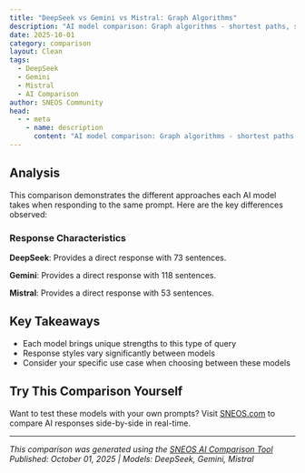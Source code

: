 ```yaml
---
title: "DeepSeek vs Gemini vs Mistral: Graph Algorithms"
description: "AI model comparison: Graph algorithms - shortest paths, spanning trees, network flows..."
date: 2025-10-01
category: comparison
layout: Clean
tags:
  - DeepSeek
  - Gemini
  - Mistral
  - AI Comparison
author: SNEOS Community
head:
  - - meta
    - name: description
      content: "AI model comparison: Graph algorithms - shortest paths, spanning trees, network flows..."
---
```


<ChatComparison
  title="DeepSeek vs Gemini vs Mistral: Graph Algorithms"
  prompt="Graph algorithms - shortest paths, spanning trees, network flows"
  :responses='{
    "DeepSeek": "Of course. This is a fantastic and fundamental area of computer science. Let\u0027s break down these core graph algorithm categories: Shortest Paths, Spanning Trees, and Network Flows.\n\nI\u0027ll explain the key problems, the most important algorithms, their intuition, and their common applications.\n\n---\n\n### 1. Shortest Paths\n\nThe problem is simple: find the shortest path from a starting node to a target node (or to all other nodes). \u0022Shortest\u0022 can mean minimum number of edges, minimum distance, minimum time, or minimum cost.\n\n#### Key Algorithms:\n\n**a) Dijkstra\u0027s Algorithm**\n*   **Use Case:** Finds shortest paths from a single source node to *all other nodes* in a graph with **non-negative** edge weights.\n*   **Intuition:** A greedy algorithm. It maintains a set of nodes whose shortest distance is known. It repeatedly picks the unvisited node with the smallest known distance, updates the distances of its neighbors, and marks it as visited.\n*   **Complexity:** O((V \u002B E) log V) with a priority queue (where V is vertices, E is edges).\n*   **Analogy:** It\u0027s like a \u0022controlled wavefront\u0022 expanding from the source, always extending the shortest known path first.\n*   **Applications:**\n    *   GPS navigation (finding the fastest route).\n    *   Network routing protocols (e.g., OSPF).\n    *   Social networks (finding the degree of separation).\n\n**b) Bellman-Ford Algorithm**\n*   **Use Case:** Finds shortest paths from a single source in graphs that **can have negative edge weights**. It can also **detect negative weight cycles**.\n*   **Intuition:** Relax all edges repeatedly. It does this |V| - 1 times. If a shorter path can still be found on the |V|-th iteration, a negative cycle exists.\n*   **Complexity:** O(V * E), which is slower than Dijkstra.\n*   **Applications:**\n    *   Routing in networks where costs can be negative.\n    *   Arbitrage detection in currency exchange markets (by transforming the problem and looking for negative cycles).\n\n**c) Floyd-Warshall Algorithm**\n*   **Use Case:** Finds the shortest paths **between every pair of nodes**.\n*   **Intuition:** A dynamic programming algorithm. It considers each node as a potential intermediate point in the shortest path between two other nodes.\n*   **Complexity:** O(V\u00B3), so it\u0027s only practical for graphs that aren\u0027t too large.\n*   **Applications:**\n    *   Precomputing all-pairs shortest paths for fast query response (e.g., \u0022is there a connection between any two users?\u0022).\n    *   Computing the transitive closure of a graph.\n\n---\n\n### 2. Spanning Trees\n\nA spanning tree of a connected, undirected graph is a subgraph that is a tree and includes all the vertices. A **Minimum Spanning Tree (MST)** is a spanning tree with the minimum possible total edge weight.\n\n#### Key Algorithms:\n\n**a) Kruskal\u0027s Algorithm**\n*   **Intuition:** A greedy algorithm. It starts with all vertices and no edges. It then sorts all edges by weight and adds them one by one to the growing forest, **but only if adding the edge does not form a cycle**. Union-Find (Disjoint Set) data structure is used for efficient cycle detection.\n*   **Complexity:** O(E log V) due to sorting.\n*   **Analogy:** Building a network by always choosing the cheapest possible connection that links two previously unconnected components.\n\n**b) Prim\u0027s Algorithm**\n*   **Intuition:** Also a greedy algorithm. It starts from an arbitrary vertex and grows the MST one vertex at a time. At each step, it adds the cheapest edge that connects a vertex in the MST to a vertex outside the MST.\n*   **Complexity:** O(E log V) with a priority queue.\n*   **Analogy:** Growing a \u0022crystal\u0022 from a seed. You always add the cheapest piece attached to the existing crystal.\n\n**Applications of MST:**\n*   Designing network infrastructure (least-cost fiber optic cable layout connecting all cities).\n*   Circuit design (minimizing wire length).\n*   Cluster analysis in machine learning.\n\n---\n\n### 3. Network Flows\n\nThe problem is modeled as a **flow network**: a directed graph where each edge has a **capacity**. There is a **source** node (S) that produces flow and a **sink** node (T) that consumes it. The goal is to find the **maximum flow** from S to T that does not exceed any edge capacity.\n\n#### Key Algorithm:\n\n**Ford-Fulkerson Method (with Edmonds-Karp implementation)**\n*   **Intuition:** The core idea is to **start with a flow of zero and repeatedly find an \u0022augmenting path\u0022** from the source to the sink in the **residual graph** and push as much flow as possible along it. The residual graph is a key concept\u2014it shows the remaining capacity on edges and allows for \u0022undoing\u0022 flow.\n*   **Residual Graph:** For an edge with capacity \u0060c\u0060 and flow \u0060f\u0060, you create:\n    *   A **forward edge** with remaining capacity \u0060c - f\u0060.\n    *   A **backward edge** with capacity \u0060f\u0060 (representing the ability to reduce flow).\n*   **Edmonds-Karp:** An implementation of Ford-Fulkerson that uses BFS to find the augmenting path. This guarantees a polynomial time complexity.\n*   **Complexity:** O(V * E\u00B2) for Edmonds-Karp.\n*   **Max-Flow Min-Cut Theorem:** The value of the maximum flow is equal to the capacity of the minimum cut (a partition of nodes separating S and T with the smallest total capacity). This is a fundamental duality theorem.\n\n**Applications of Max Flow:**\n*   **Bipartite Matching:** Finding the maximum matching in a bipartite graph (e.g., assigning jobs to applicants).\n*   **Airline Scheduling:** Maximizing the utilization of airplanes and crews.\n*   **Image Segmentation:** Separating an image into foreground and background.\n*   **Baseball Elimination:** Determining if a team is mathematically eliminated from winning their division.\n\n---\n\n### Summary Table\n\n| Category | Problem | Key Algorithms | Key Idea | Best For |\n| :--- | :--- | :--- | :--- | :--- |\n| **Shortest Path** | Single-Source | **Dijkstra\u0027s** | Greedy expansion from closest node | Non-negative weights |\n| | Single-Source | **Bellman-Ford** | Relax all edges repeatedly | Graphs with negative weights |\n| | All-Pairs | **Floyd-Warshall** | Dynamic Programming with intermediates | Dense graphs, small V |\n| **Spanning Tree** | Minimum Spanning Tree | **Kruskal\u0027s** | Add cheapest edges, avoid cycles | Sparse graphs |\n| | Minimum Spanning Tree | **Prim\u0027s** | Grow a tree from a single node | Dense graphs |\n| **Network Flow** | Maximum Flow | **Ford-Fulkerson/Edmonds-Karp** | Find augmenting paths in residual graph | Modeling flow/capacity systems |\n\nThese algorithms form the backbone of graph theory applications and are essential knowledge for fields like computer networking, operations research, logistics, and social network analysis.",
    "Gemini": "Okay, let\u0027s break down the core concepts and applications of graph algorithms related to shortest paths, spanning trees, and network flows.  These are fundamental and widely used in computer science and various fields.\n\n**1. Shortest Paths**\n\n*   **Goal:** Find the path between two vertices in a graph such that the sum of the weights of its constituent edges is minimized.\n\n*   **Types of Shortest Path Problems:**\n\n    *   **Single-Source Shortest Path (SSSP):**  Find the shortest path from a designated *source* vertex to all other vertices in the graph.  This is the most common variant.\n    *   **Single-Destination Shortest Path:**  Find the shortest path from all vertices in the graph to a designated *destination* vertex.  This is equivalent to the SSSP problem on the graph with the direction of every edge reversed.\n    *   **All-Pairs Shortest Path (APSP):**  Find the shortest path between every pair of vertices in the graph.\n\n*   **Algorithms:**\n\n    *   **Dijkstra\u0027s Algorithm:**\n\n        *   **Purpose:**  Finds the SSSP in a weighted graph with *non-negative* edge weights.\n        *   **Mechanism:**  Uses a greedy approach.  It maintains a set of visited vertices and a priority queue (usually a min-heap) of unvisited vertices, prioritized by their current shortest distance estimate from the source.  It iteratively selects the vertex with the smallest distance estimate, marks it as visited, and updates the distance estimates of its neighbors.\n        *   **Complexity:** O(V\u003Csup\u003E2\u003C/sup\u003E) with an adjacency matrix, or O((V \u002B E)log V) with an adjacency list and a binary heap, or O(E \u002B V log V) with a Fibonacci heap (though Fibonacci heaps are often impractical due to constant factor overhead). \u0060V\u0060 is the number of vertices and \u0060E\u0060 is the number of edges.\n        *   **Limitations:**  Doesn\u0027t work with negative edge weights.  If negative cycles are present, it can lead to incorrect results (infinite loops).\n\n    *   **Bellman-Ford Algorithm:**\n\n        *   **Purpose:**  Finds the SSSP in a weighted graph, *including* graphs with negative edge weights.  It can also detect the presence of negative cycles.\n        *   **Mechanism:**  Works by iteratively relaxing edges.  It repeatedly goes through all edges in the graph and updates the distance estimates of vertices. After V-1 iterations, if any edge can still be relaxed, it means a negative cycle exists.\n        *   **Complexity:** O(V * E)\n        *   **Advantages:** Handles negative edge weights and detects negative cycles.\n        *   **Disadvantages:** Slower than Dijkstra\u0027s for graphs with only non-negative edge weights.\n\n    *   **Floyd-Warshall Algorithm:**\n\n        *   **Purpose:**  Finds the APSP in a weighted graph.  It can handle negative edge weights and detect negative cycles.\n        *   **Mechanism:**  Uses dynamic programming.  It iteratively considers each vertex as an intermediate vertex in the shortest path between all pairs of vertices.\n        *   **Complexity:** O(V\u003Csup\u003E3\u003C/sup\u003E)\n        *   **Advantages:** Simple to implement.  Good for dense graphs where the number of edges is close to V\u003Csup\u003E2\u003C/sup\u003E.\n        *   **Disadvantages:** Less efficient than using Dijkstra\u0027s algorithm V times for sparse graphs.\n\n    *   **A* Search (A-Star):**\n\n        *   **Purpose:** Find the shortest path from a starting node to a goal node. It\u0027s particularly useful when you know (or can estimate) the \u0022distance\u0022 to the goal.\n        *   **Mechanism:** An informed search algorithm that uses a heuristic function, \u0060h(n)\u0060, to estimate the cost of the cheapest path from node \u0060n\u0060 to the goal. It combines this with the actual cost from the start node to node \u0060n\u0060, denoted by \u0060g(n)\u0060. The algorithm evaluates nodes by combining \u0060g(n)\u0060 and \u0060h(n)\u0060, i.e. f(n) = g(n) \u002B h(n).\n        *   **Heuristic Function:** The choice of the heuristic function affects the algorithm\u0027s performance. If \u0060h(n)\u0060 is admissible (never overestimates the actual cost to reach the goal), A* is guaranteed to find the optimal solution.\n        *   **Complexity:**  Depends on the heuristic function. In the worst case, it can be exponential.  With a good heuristic, it can be significantly faster than Dijkstra\u0027s.\n        *   **Applications:** Pathfinding in games, robotics, and route planning.\n\n*   **Applications of Shortest Path Algorithms:**\n\n    *   **Navigation:** Finding the shortest route between two locations (GPS, mapping applications).\n    *   **Network Routing:** Determining the optimal path for data packets to travel across a network.\n    *   **Transportation Planning:**  Optimizing delivery routes and transportation schedules.\n    *   **Resource Allocation:**  Finding the most efficient way to allocate resources in a network.\n    *   **Social Network Analysis:** Determining the \u0022shortest\u0022 social connection between two people.\n    *   **Compiler Optimization:** Instruction scheduling.\n\n**2. Spanning Trees**\n\n*   **Goal:**  Find a subset of the edges of a connected, undirected graph that forms a tree that connects all the vertices.\n\n*   **Minimum Spanning Tree (MST):** A spanning tree where the sum of the weights of the edges is minimized.\n\n*   **Algorithms:**\n\n    *   **Kruskal\u0027s Algorithm:**\n\n        *   **Purpose:**  Finds the MST of a weighted, undirected graph.\n        *   **Mechanism:**  A greedy algorithm.  It sorts the edges of the graph in ascending order of weight.  Then, it iteratively adds edges to the MST, as long as adding the edge does not create a cycle.  A disjoint-set data structure (Union-Find) is typically used to efficiently detect cycles.\n        *   **Complexity:** O(E log E) or O(E log V) (since E can be at most V\u003Csup\u003E2\u003C/sup\u003E, log E is O(log V))\n        *   **Advantages:** Simple to implement.  Often efficient for sparse graphs.\n\n    *   **Prim\u0027s Algorithm:**\n\n        *   **Purpose:**  Finds the MST of a weighted, undirected graph.\n        *   **Mechanism:**  A greedy algorithm.  It starts with an arbitrary vertex and iteratively adds the minimum-weight edge that connects a vertex in the MST to a vertex not yet in the MST.  A priority queue (min-heap) is typically used to efficiently find the minimum-weight edge.\n        *   **Complexity:** O(V\u003Csup\u003E2\u003C/sup\u003E) with an adjacency matrix, or O(E log V) with an adjacency list and a binary heap, or O(E \u002B V log V) with a Fibonacci heap.\n        *   **Advantages:**  Can be more efficient than Kruskal\u0027s for dense graphs.\n\n*   **Applications of Spanning Trees:**\n\n    *   **Network Design:**  Connecting all nodes in a network with the minimum possible cost.\n    *   **Clustering:**  Grouping similar data points together.\n    *   **Image Segmentation:**  Dividing an image into different regions.\n    *   **Computer Vision:** Feature extraction.\n    *   **Bioinformatics:** Phylogenetic tree construction.\n    *   **Infrastructure Planning:**  Designing efficient road networks, power grids, or communication networks.\n\n**3. Network Flows**\n\n*   **Goal:**  Determine the maximum amount of \u0022flow\u0022 that can be sent from a source vertex to a sink vertex in a directed graph, subject to capacity constraints on the edges.\n\n*   **Key Concepts:**\n\n    *   **Network:** A directed graph where each edge has a capacity (a non-negative integer or real number) representing the maximum amount of flow that can pass through that edge.\n    *   **Source (s):** The vertex where the flow originates.\n    *   **Sink (t):** The vertex where the flow terminates.\n    *   **Flow:**  An assignment of a flow value to each edge, subject to the following constraints:\n        *   The flow on an edge cannot exceed its capacity.\n        *   For every vertex (except the source and sink), the total flow entering the vertex must equal the total flow leaving the vertex (flow conservation).\n    *   **Residual Graph:** A graph that represents the remaining capacity on each edge after a certain amount of flow has been assigned.  It contains both forward edges (with remaining capacity) and backward edges (with the amount of flow currently on the original edge).\n    *   **Augmenting Path:** A path from the source to the sink in the residual graph.  Sending flow along an augmenting path increases the overall flow in the network.\n\n*   **Algorithms:**\n\n    *   **Ford-Fulkerson Algorithm:**\n\n        *   **Purpose:**  Finds the maximum flow in a network.\n        *   **Mechanism:**  Repeatedly finds augmenting paths in the residual graph and increases the flow along those paths until no more augmenting paths can be found.\n        *   **Complexity:** O(E * f), where \u0060f\u0060 is the maximum flow value.  This is pseudo-polynomial time.  The algorithm can be inefficient if the capacities are large integers.\n        *   **Issues:**  Can be very slow with poorly chosen augmenting paths or irrational capacities.\n\n    *   **Edmonds-Karp Algorithm:**\n\n        *   **Purpose:**  Finds the maximum flow in a network.  It\u0027s a specialization of Ford-Fulkerson.\n        *   **Mechanism:**  Uses a Breadth-First Search (BFS) to find the shortest augmenting path in the residual graph.\n        *   **Complexity:** O(V * E\u003Csup\u003E2\u003C/sup\u003E).\n        *   **Advantages:**  Guaranteed polynomial time complexity, regardless of the capacities.\n\n    *   **Dinic\u0027s Algorithm:**\n\n        *   **Purpose:** Finds the maximum flow in a network.\n        *   **Mechanism:** A more efficient implementation of the augmenting path method.  It uses a layered network (constructed with BFS) to find blocking flows (flows that saturate at least one edge on every path).\n        *   **Complexity:** O(V\u003Csup\u003E2\u003C/sup\u003EE)\n\n*   **Applications of Network Flows:**\n\n    *   **Transportation Planning:**  Optimizing the flow of goods through a transportation network.\n    *   **Network Routing:**  Determining the maximum data throughput in a communication network.\n    *   **Matching Problems:**  Finding the maximum matching in a bipartite graph (e.g., matching students to internships).\n    *   **Image Segmentation:**  Dividing an image into foreground and background regions.\n    *   **Data Mining:**  Finding patterns in data.\n    *   **Project Scheduling:**  Determining the minimum time required to complete a project.\n\n**Important Considerations:**\n\n*   **Negative Edge Weights:** Be mindful of negative edge weights, as they can cause issues with Dijkstra\u0027s algorithm. Bellman-Ford or Floyd-Warshall are required for shortest path problems involving negative edges.\n*   **Graph Representation:** The choice of graph representation (adjacency matrix vs. adjacency list) can significantly affect the performance of graph algorithms. Adjacency lists are generally preferred for sparse graphs, while adjacency matrices are better for dense graphs.\n*   **Data Structures:**  Priority queues (heaps) are commonly used in Dijkstra\u0027s and Prim\u0027s algorithms for efficient selection of vertices or edges.  Disjoint-set data structures are crucial for Kruskal\u0027s algorithm.\n*   **Algorithm Selection:**  The best algorithm for a particular problem depends on the specific characteristics of the graph (e.g., density, edge weights, presence of negative cycles).\n\nThis overview should give you a good foundation in shortest paths, spanning trees, and network flows.  Remember to study implementations and work through practice problems to solidify your understanding. Good luck!\n",
    "Mistral": "Graph algorithms are fundamental in computer science and have wide-ranging applications in various fields such as network design, routing, and optimization. Here are some key graph algorithms related to shortest paths, spanning trees, and network flows:\n\n### Shortest Paths\n\n1. **Dijkstra\u0027s Algorithm**:\n   - **Description**: Finds the shortest path from a single source vertex to all other vertices in a graph with non-negative weights.\n   - **Complexity**: O(V^2) for a simple implementation, O(E \u002B V log V) using a priority queue (e.g., Fibonacci heap).\n   - **Use Case**: Routing algorithms, GPS navigation.\n\n2. **Bellman-Ford Algorithm**:\n   - **Description**: Finds the shortest path from a single source vertex to all other vertices in a graph, allowing for negative weights but no negative cycles.\n   - **Complexity**: O(V * E).\n   - **Use Case**: Networks with negative weights, detecting negative cycles.\n\n3. **A* Algorithm**:\n   - **Description**: An informed search algorithm that uses heuristics to improve efficiency. It is often used in pathfinding and graph traversal.\n   - **Complexity**: Depends on the heuristic used.\n   - **Use Case**: Game development, robotics.\n\n4. **Floyd-Warshall Algorithm**:\n   - **Description**: Finds the shortest paths between all pairs of vertices in a weighted graph.\n   - **Complexity**: O(V^3).\n   - **Use Case**: Network analysis, all-pairs shortest paths.\n\n### Spanning Trees\n\n1. **Kruskal\u0027s Algorithm**:\n   - **Description**: Finds the minimum spanning tree (MST) of a connected, undirected graph using a greedy approach.\n   - **Complexity**: O(E log E) or O(E log V) using a disjoint-set data structure.\n   - **Use Case**: Network design, clustering.\n\n2. **Prim\u0027s Algorithm**:\n   - **Description**: Finds the MST of a connected, undirected graph starting from an arbitrary vertex.\n   - **Complexity**: O(E log V) using a priority queue.\n   - **Use Case**: Network design, clustering.\n\n3. **Bor\u016Fvka\u0027s Algorithm**:\n   - **Description**: One of the earliest algorithms for finding the MST, it iteratively merges components.\n   - **Complexity**: O(E log V).\n   - **Use Case**: Historical interest, educational purposes.\n\n### Network Flows\n\n1. **Ford-Fulkerson Algorithm**:\n   - **Description**: Computes the maximum flow in a flow network. It uses the concept of augmenting paths.\n   - **Complexity**: O(E * f), where f is the maximum flow.\n   - **Use Case**: Network flow problems, resource allocation.\n\n2. **Edmonds-Karp Algorithm**:\n   - **Description**: An implementation of the Ford-Fulkerson algorithm using BFS to find augmenting paths.\n   - **Complexity**: O(V * E^2).\n   - **Use Case**: Network flow problems, resource allocation.\n\n3. **Push-Relabel Algorithm**:\n   - **Description**: A more efficient algorithm for finding the maximum flow in a flow network.\n   - **Complexity**: O(V^2 * E).\n   - **Use Case**: Network flow problems, resource allocation.\n\n4. **Capacity Scaling Algorithm**:\n   - **Description**: An algorithm that scales the capacity of edges to find the maximum flow.\n   - **Complexity**: O(E^2 log U), where U is the maximum capacity.\n   - **Use Case**: Network flow problems, resource allocation.\n\n### Applications\n\n- **Shortest Paths**: Used in routing protocols, GPS systems, and logistics.\n- **Spanning Trees**: Used in network design, clustering, and electrical grid planning.\n- **Network Flows**: Used in resource allocation, traffic management, and supply chain optimization.\n\nThese algorithms are essential tools in the field of graph theory and have numerous practical applications across various domains."
  }'
  published-date="11:29"
/>

## Analysis

This comparison demonstrates the different approaches each AI model takes when responding to the same prompt. Here are the key differences observed:

### Response Characteristics

**DeepSeek**: Provides a direct response with 73 sentences. 

**Gemini**: Provides a direct response with 118 sentences. 

**Mistral**: Provides a direct response with 53 sentences. 

## Key Takeaways

- Each model brings unique strengths to this type of query
- Response styles vary significantly between models
- Consider your specific use case when choosing between these models

## Try This Comparison Yourself

Want to test these models with your own prompts? Visit [SNEOS.com](https://sneos.com) to compare AI responses side-by-side in real-time.

---

*This comparison was generated using the [SNEOS AI Comparison Tool](https://sneos.com)*
*Published: October 01, 2025 | Models: DeepSeek, Gemini, Mistral*
